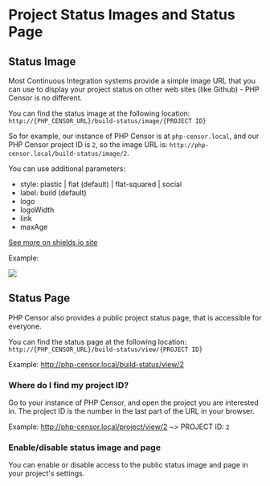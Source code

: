 Project Status Images and Status Page
=====================================

Status Image
------------

Most Continuous Integration systems provide a simple image URL that you can use to display your project status on other 
web sites (like Github) - PHP Censor is no different.

You can find the status image at the following location: `http://{PHP_CENSOR_URL}/build-status/image/{PROJECT ID}`

So for example, our instance of PHP Censor is at `php-censor.local`, and our PHP Censor project ID is `2`, so the image 
URL is: `http://php-censor.local/build-status/image/2`.

You can use additional parameters:

* style: plastic | flat (default) | flat-squared | social
* label: build (default)
* logo
* logoWidth
* link
* maxAge

[See more on shields.io site](http://shields.io)

Example:

![](http://php-censor.local/build-status/image/2?style=flat-squared&maxAge=3600)

Status Page
-----------

PHP Censor also provides a public project status page, that is accessible for everyone.

You can find the status page at the following location: `http://{PHP_CENSOR_URL}/build-status/view/{PROJECT ID}`

Example:
http://php-censor.local/build-status/view/2

### Where do I find my project ID?

Go to your instance of PHP Censor, and open the project you are interested in. The project ID is the number in the last 
part of the URL in your browser.

Example:
http://php-censor.local/project/view/2 ~> PROJECT ID: `2`

### Enable/disable status image and page

You can enable or disable access to the public status image and page in your project's settings.
